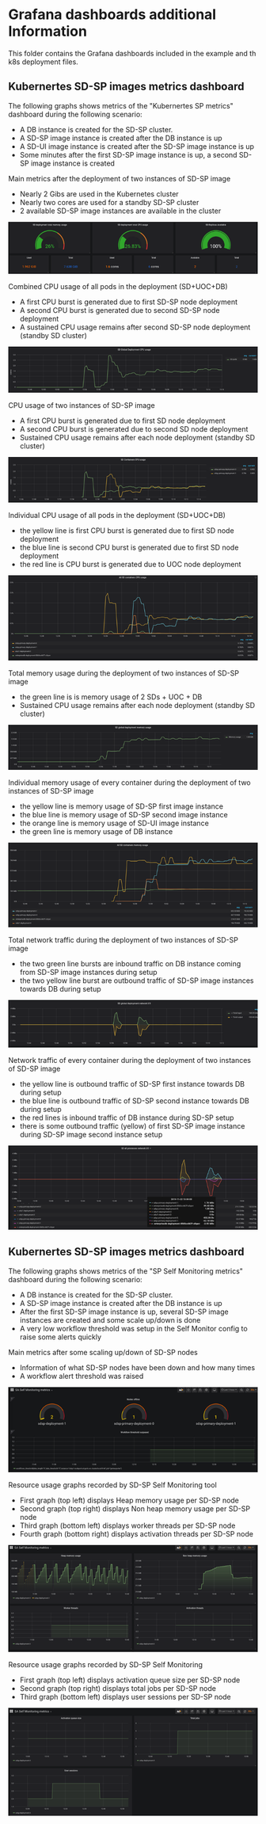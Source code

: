 # Grafana dashboards additional Information

This folder contains the Grafana dashboards included in the example and th k8s deployment files.


## Kubernertes SD-SP images metrics dashboard

The following graphs shows metrics of the "Kubernertes SP metrics" dashboard during the following scenario:

- A DB instance is created for the SD-SP cluster.
- A SD-SP image instance is created after the DB instance is up
- A SD-UI image instance is created after the SD-SP image instance is up
- Some minutes after the first SD-SP image instance is up, a second SD-SP image instance is created



Main metrics after the deployment of two instances of SD-SP image
-	Nearly 2 Gibs are used in the Kubernetes cluster
-	Nearly two cores are used for a standby SD-SP cluster
-	2 available SD-SP image instances are available in the cluster


  ![Import window](./images/image1.png)

Combined CPU usage of all pods in the deployment (SD+UOC+DB)
-	A first CPU burst is generated due to first SD-SP node deployment
-	A second CPU burst is generated due to second SD-SP node deployment
-	A sustained CPU usage remains after second SD-SP node deployment (standby SD cluster)


  ![Import window](./images/image2.png)

CPU usage of two instances of SD-SP image
-	A first CPU burst is generated due to first SD node deployment
-	A second CPU burst is generated due to second SD node deployment
-	Sustained CPU usage remains after each node deployment (standby SD cluster)


  ![Import window](./images/image3.png)

Individual CPU usage of all pods in the deployment (SD+UOC+DB)
-	the yellow line is first CPU burst is generated due to first SD node deployment
-	the blue line is second CPU burst is generated due to first SD node deployment
-	the red line is CPU burst is generated due to UOC node deployment


  ![Import window](./images/image4.png)

Total memory usage during the deployment of two instances of SD-SP image
-	the green  line is is memory usage of 2 SDs + UOC + DB
-	Sustained CPU usage remains after each node deployment (standby SD cluster)


  ![Import window](./images/image5.png)


Individual memory usage of every container during the deployment of two instances of SD-SP image
-	the yellow line is memory usage of SD-SP first image instance
-	the blue line is memory usage of SD-SP second image instance
-	the orange line is memory usage of SD-UI image instance
-	the green line is memory usage of DB instance




  ![Import window](./images/image6.png)

Total network traffic during the deployment of two instances of SD-SP image
-	the two green line bursts are inbound traffic on DB instance coming from SD-SP image instances during setup
-	the two yellow line burst are outbound traffic of SD-SP image instances towards DB during setup


  ![Import window](./images/image7.png)

Network traffic of every container during the deployment of two instances of SD-SP image
-	the yellow line is outbound traffic of SD-SP first instance towards DB during setup
-	the blue line is outbound traffic of SD-SP second instance towards DB during setup
-	the red lines is inbound traffic of DB instance during SD-SP setup
-	there is some outbound traffic (yellow)  of first SD-SP image instance during SD-SP image second instance setup


  ![Import window](./images/image8.png)


## Kubernertes SD-SP images metrics dashboard

The following graphs shows metrics of the "SP Self Monitoring metrics" dashboard during the following scenario:

- A DB instance is created for the SD-SP cluster.
- A SD-SP image instance is created after the DB instance is up
- After the first SD-SP image instance is up, several SD-SP image instances are created and some scale up/down is done
- A very low workflow threshold was setup in the Self Monitor config to raise some alerts quickly


Main metrics after some scaling up/down of SD-SP nodes
-	Information of what SD-SP nodes have been down and how many times
-	A workflow alert threshold was raised


  ![Import window](./images/image9.png)

Resource usage graphs recorded by SD-SP Self Monitoring tool
-	First graph (top left) displays Heap memory usage per SD-SP node
-	Second graph (top right) displays Non heap memory usage per SD-SP node
-	Third graph (bottom left) displays worker threads per SD-SP node
-	Fourth graph (bottom right) displays activation threads per SD-SP node


  ![Import window](./images/image10.png)

Resource usage graphs recorded by SD-SP Self Monitoring
-	First graph (top left) displays activation queue size per SD-SP node
-	Second graph (top right) displays total jobs per SD-SP node
-	Third graph (bottom left) displays user sessions per SD-SP node



  ![Import window](./images/image11.png)